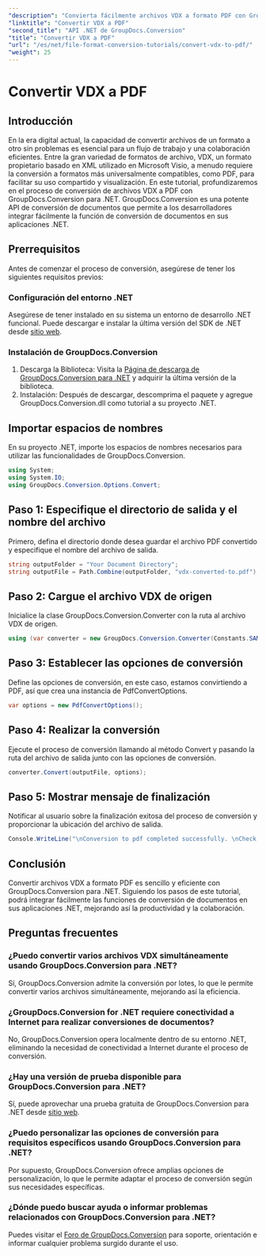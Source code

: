 ```yaml
---
"description": "Convierta fácilmente archivos VDX a formato PDF con GroupDocs.Conversion para .NET. Mejore sus aplicaciones .NET con funciones de conversión de documentos fluidas."
"linktitle": "Convertir VDX a PDF"
"second_title": "API .NET de GroupDocs.Conversion"
"title": "Convertir VDX a PDF"
"url": "/es/net/file-format-conversion-tutorials/convert-vdx-to-pdf/"
"weight": 25
---
```


# Convertir VDX a PDF

## Introducción
En la era digital actual, la capacidad de convertir archivos de un formato a otro sin problemas es esencial para un flujo de trabajo y una colaboración eficientes. Entre la gran variedad de formatos de archivo, VDX, un formato propietario basado en XML utilizado en Microsoft Visio, a menudo requiere la conversión a formatos más universalmente compatibles, como PDF, para facilitar su uso compartido y visualización.
En este tutorial, profundizaremos en el proceso de conversión de archivos VDX a PDF con GroupDocs.Conversion para .NET. GroupDocs.Conversion es una potente API de conversión de documentos que permite a los desarrolladores integrar fácilmente la función de conversión de documentos en sus aplicaciones .NET.
## Prerrequisitos
Antes de comenzar el proceso de conversión, asegúrese de tener los siguientes requisitos previos:
### Configuración del entorno .NET
Asegúrese de tener instalado en su sistema un entorno de desarrollo .NET funcional. Puede descargar e instalar la última versión del SDK de .NET desde [sitio web](https://dotnet.microsoft.com/download).
### Instalación de GroupDocs.Conversion
1. Descarga la Biblioteca: Visita la [Página de descarga de GroupDocs.Conversion para .NET](https://releases.groupdocs.com/conversion/net/) y adquirir la última versión de la biblioteca.
2. Instalación: Después de descargar, descomprima el paquete y agregue GroupDocs.Conversion.dll como tutorial a su proyecto .NET.

## Importar espacios de nombres
En su proyecto .NET, importe los espacios de nombres necesarios para utilizar las funcionalidades de GroupDocs.Conversion.

```csharp
using System;
using System.IO;
using GroupDocs.Conversion.Options.Convert;
```
## Paso 1: Especifique el directorio de salida y el nombre del archivo
Primero, defina el directorio donde desea guardar el archivo PDF convertido y especifique el nombre del archivo de salida.
```csharp
string outputFolder = "Your Document Directory";
string outputFile = Path.Combine(outputFolder, "vdx-converted-to.pdf");
```
## Paso 2: Cargue el archivo VDX de origen
Inicialice la clase GroupDocs.Conversion.Converter con la ruta al archivo VDX de origen.
```csharp
using (var converter = new GroupDocs.Conversion.Converter(Constants.SAMPLE_VDX))
```
## Paso 3: Establecer las opciones de conversión
Define las opciones de conversión, en este caso, estamos convirtiendo a PDF, así que crea una instancia de PdfConvertOptions.
```csharp
var options = new PdfConvertOptions();
```
## Paso 4: Realizar la conversión
Ejecute el proceso de conversión llamando al método Convert y pasando la ruta del archivo de salida junto con las opciones de conversión.
```csharp
converter.Convert(outputFile, options);
```
## Paso 5: Mostrar mensaje de finalización
Notificar al usuario sobre la finalización exitosa del proceso de conversión y proporcionar la ubicación del archivo de salida.
```csharp
Console.WriteLine("\nConversion to pdf completed successfully. \nCheck output in {0}", outputFolder);
```

## Conclusión
Convertir archivos VDX a formato PDF es sencillo y eficiente con GroupDocs.Conversion para .NET. Siguiendo los pasos de este tutorial, podrá integrar fácilmente las funciones de conversión de documentos en sus aplicaciones .NET, mejorando así la productividad y la colaboración.

## Preguntas frecuentes
### ¿Puedo convertir varios archivos VDX simultáneamente usando GroupDocs.Conversion para .NET?
Sí, GroupDocs.Conversion admite la conversión por lotes, lo que le permite convertir varios archivos simultáneamente, mejorando así la eficiencia.
### ¿GroupDocs.Conversion for .NET requiere conectividad a Internet para realizar conversiones de documentos?
No, GroupDocs.Conversion opera localmente dentro de su entorno .NET, eliminando la necesidad de conectividad a Internet durante el proceso de conversión.
### ¿Hay una versión de prueba disponible para GroupDocs.Conversion para .NET?
Sí, puede aprovechar una prueba gratuita de GroupDocs.Conversion para .NET desde [sitio web](https://releases.groupdocs.com/).
### ¿Puedo personalizar las opciones de conversión para requisitos específicos usando GroupDocs.Conversion para .NET?
Por supuesto, GroupDocs.Conversion ofrece amplias opciones de personalización, lo que le permite adaptar el proceso de conversión según sus necesidades específicas.
### ¿Dónde puedo buscar ayuda o informar problemas relacionados con GroupDocs.Conversion para .NET?
Puedes visitar el [Foro de GroupDocs.Conversion](https://forum.groupdocs.com/c/conversion/11) para soporte, orientación e informar cualquier problema surgido durante el uso.
